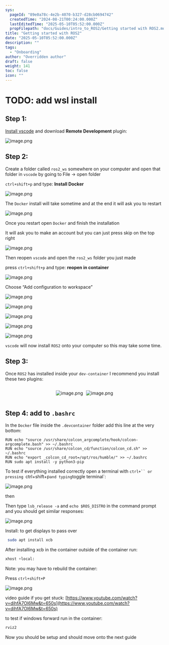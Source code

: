 ```yaml
---
sys:
  pageId: "89e0a78c-4e2b-4070-b327-d28cb0694742"
  createdTime: "2024-08-21T00:24:00.000Z"
  lastEditedTime: "2025-05-10T05:52:00.000Z"
  propFilepath: "docs/Guides/intro_to_ROS2/Getting started with ROS2.md"
title: "Getting started with ROS2"
date: "2025-05-10T05:52:00.000Z"
description: ""
tags:
  - "Onboarding"
author: "Overridden author"
draft: false
weight: 141
toc: false
icon: ""
---
```


# TODO: add wsl install

## Step 1:

[Install vscode](https://code.visualstudio.com/download) and download **Remote Development** plugin:

![image.png](https://prod-files-secure.s3.us-west-2.amazonaws.com/d518164a-d88e-44d1-a4ee-3adb3bd8bce0/efb52993-1881-4a40-b95e-6f020334f022/image.png?X-Amz-Algorithm=AWS4-HMAC-SHA256&X-Amz-Content-Sha256=UNSIGNED-PAYLOAD&X-Amz-Credential=ASIAZI2LB466W3CUTIM2%2F20250530%2Fus-west-2%2Fs3%2Faws4_request&X-Amz-Date=20250530T004205Z&X-Amz-Expires=3600&X-Amz-Security-Token=IQoJb3JpZ2luX2VjEND%2F%2F%2F%2F%2F%2F%2F%2F%2F%2FwEaCXVzLXdlc3QtMiJHMEUCIQC30pUUH2jB%2F8ns1dzHyS3Bd%2BEVg7fUlDLJPHBtIQOeWQIgPNTv0uHxD0nEt9e1yiiDYKSpvoOe0yStkUKJ9Niyo3AqiAQImf%2F%2F%2F%2F%2F%2F%2F%2F%2F%2FARAAGgw2Mzc0MjMxODM4MDUiDFRw1%2BeB85sVmC6I0yrcAyc5%2FTYroX5WY%2BvJMVPKDdoDRkFv0JrrBFD6o49Q1Sec%2FB4h1%2BEhmcrrV6pSmsI%2B9k6tJijfVf6wwZleCVXzsmlfX0R95D8tQ5PY3QIplplalKlZ%2F5JgWFZpePmSxVQOVBTe8b%2BzOo0m5zLCHswtwISXrT3HxnuZeCFx0tMgTs6OfIEowgYMwJjpG6BtV3ZM7EM8KcgA2Wwa2kU31eP%2F9hv%2F3JclZtEXdtITtSlvW4DBE95PE9iqUQxZrEdiTjTYHx2TaPNFHR6BXgXI1zRQaAraL4%2BMQlIfjhxuEiyaYfm6EJWutkD3rDk90oKXwZoD9TuqKlrS1wVmzrciaGL4hcRQoE55DAFGyjCIPgvR6fLxT%2BXbHajk2KURE%2BDDVBNTqP7KIrVKbbIfDW13bxS2XbRxVXpOu6mMwvaS6NZb9k6NAmaR%2F5ndetWnOR9ANr0yfrVPlgKhBK%2F7pbD3%2BY4ealtScznyPPBiOdE3kIsfTy2s04PsVdVdyeUeDMA9oGucuoz0IZd%2FoCQOQvxMkNv0yUL9tq4E5D1CQCFoTBvmYH6u4bsT2HUt91XnZgAuEsThxLDZTPXdKZEjYcedij5AfkctPrjutqWOr8EAYTxXtBhjMB8uMtVF3aWT%2FHtbMPnd48EGOqUBIhzhamt2z0xt5pnhHSA%2FPnGYYQfI1TFqJIn5Sc4ewg5sQE0hz0upSkSNVFBbHrMlhKMLL3hHVlSZkrtH8YaiPeGUAeW%2Bhy1MNZIRDcRHKNSjowYqT0QeCAul%2BQV%2BJOzH8fFRcICdv9R5NLPBNHWgQTOFcEgoHTemjFjhmKMb7kce3N1wjSP%2BJ9tKCNJp2fOwD%2B%2Fs%2BITMOcamrQwwzaf0pKzVlJqW&X-Amz-Signature=4a44a23c0e7683078a22f92044c99dce95f42f13f553a916eda146aa9e8ae5a9&X-Amz-SignedHeaders=host&x-id=GetObject)

## Step 2:

Create a folder called `ros2_ws` somewhere on your computer and open that folder in `vscode` by going to File → open folder 

`ctrl+shift+p` and type: **Install Docker**

![image.png](https://prod-files-secure.s3.us-west-2.amazonaws.com/d518164a-d88e-44d1-a4ee-3adb3bd8bce0/2269dc0e-1cd5-47ff-bceb-c04ad9b2eab0/image.png?X-Amz-Algorithm=AWS4-HMAC-SHA256&X-Amz-Content-Sha256=UNSIGNED-PAYLOAD&X-Amz-Credential=ASIAZI2LB466W3CUTIM2%2F20250530%2Fus-west-2%2Fs3%2Faws4_request&X-Amz-Date=20250530T004205Z&X-Amz-Expires=3600&X-Amz-Security-Token=IQoJb3JpZ2luX2VjEND%2F%2F%2F%2F%2F%2F%2F%2F%2F%2FwEaCXVzLXdlc3QtMiJHMEUCIQC30pUUH2jB%2F8ns1dzHyS3Bd%2BEVg7fUlDLJPHBtIQOeWQIgPNTv0uHxD0nEt9e1yiiDYKSpvoOe0yStkUKJ9Niyo3AqiAQImf%2F%2F%2F%2F%2F%2F%2F%2F%2F%2FARAAGgw2Mzc0MjMxODM4MDUiDFRw1%2BeB85sVmC6I0yrcAyc5%2FTYroX5WY%2BvJMVPKDdoDRkFv0JrrBFD6o49Q1Sec%2FB4h1%2BEhmcrrV6pSmsI%2B9k6tJijfVf6wwZleCVXzsmlfX0R95D8tQ5PY3QIplplalKlZ%2F5JgWFZpePmSxVQOVBTe8b%2BzOo0m5zLCHswtwISXrT3HxnuZeCFx0tMgTs6OfIEowgYMwJjpG6BtV3ZM7EM8KcgA2Wwa2kU31eP%2F9hv%2F3JclZtEXdtITtSlvW4DBE95PE9iqUQxZrEdiTjTYHx2TaPNFHR6BXgXI1zRQaAraL4%2BMQlIfjhxuEiyaYfm6EJWutkD3rDk90oKXwZoD9TuqKlrS1wVmzrciaGL4hcRQoE55DAFGyjCIPgvR6fLxT%2BXbHajk2KURE%2BDDVBNTqP7KIrVKbbIfDW13bxS2XbRxVXpOu6mMwvaS6NZb9k6NAmaR%2F5ndetWnOR9ANr0yfrVPlgKhBK%2F7pbD3%2BY4ealtScznyPPBiOdE3kIsfTy2s04PsVdVdyeUeDMA9oGucuoz0IZd%2FoCQOQvxMkNv0yUL9tq4E5D1CQCFoTBvmYH6u4bsT2HUt91XnZgAuEsThxLDZTPXdKZEjYcedij5AfkctPrjutqWOr8EAYTxXtBhjMB8uMtVF3aWT%2FHtbMPnd48EGOqUBIhzhamt2z0xt5pnhHSA%2FPnGYYQfI1TFqJIn5Sc4ewg5sQE0hz0upSkSNVFBbHrMlhKMLL3hHVlSZkrtH8YaiPeGUAeW%2Bhy1MNZIRDcRHKNSjowYqT0QeCAul%2BQV%2BJOzH8fFRcICdv9R5NLPBNHWgQTOFcEgoHTemjFjhmKMb7kce3N1wjSP%2BJ9tKCNJp2fOwD%2B%2Fs%2BITMOcamrQwwzaf0pKzVlJqW&X-Amz-Signature=b34ece54c154c7324a88f79d22ca060b1170a5f2f7628d42a439fb6abc9f5696&X-Amz-SignedHeaders=host&x-id=GetObject)

The `Docker` install will take sometime and at the end it will ask you to restart

![image.png](https://prod-files-secure.s3.us-west-2.amazonaws.com/d518164a-d88e-44d1-a4ee-3adb3bd8bce0/ed233f78-be33-4b1f-b89c-9c346c0e961e/image.png?X-Amz-Algorithm=AWS4-HMAC-SHA256&X-Amz-Content-Sha256=UNSIGNED-PAYLOAD&X-Amz-Credential=ASIAZI2LB466W3CUTIM2%2F20250530%2Fus-west-2%2Fs3%2Faws4_request&X-Amz-Date=20250530T004205Z&X-Amz-Expires=3600&X-Amz-Security-Token=IQoJb3JpZ2luX2VjEND%2F%2F%2F%2F%2F%2F%2F%2F%2F%2FwEaCXVzLXdlc3QtMiJHMEUCIQC30pUUH2jB%2F8ns1dzHyS3Bd%2BEVg7fUlDLJPHBtIQOeWQIgPNTv0uHxD0nEt9e1yiiDYKSpvoOe0yStkUKJ9Niyo3AqiAQImf%2F%2F%2F%2F%2F%2F%2F%2F%2F%2FARAAGgw2Mzc0MjMxODM4MDUiDFRw1%2BeB85sVmC6I0yrcAyc5%2FTYroX5WY%2BvJMVPKDdoDRkFv0JrrBFD6o49Q1Sec%2FB4h1%2BEhmcrrV6pSmsI%2B9k6tJijfVf6wwZleCVXzsmlfX0R95D8tQ5PY3QIplplalKlZ%2F5JgWFZpePmSxVQOVBTe8b%2BzOo0m5zLCHswtwISXrT3HxnuZeCFx0tMgTs6OfIEowgYMwJjpG6BtV3ZM7EM8KcgA2Wwa2kU31eP%2F9hv%2F3JclZtEXdtITtSlvW4DBE95PE9iqUQxZrEdiTjTYHx2TaPNFHR6BXgXI1zRQaAraL4%2BMQlIfjhxuEiyaYfm6EJWutkD3rDk90oKXwZoD9TuqKlrS1wVmzrciaGL4hcRQoE55DAFGyjCIPgvR6fLxT%2BXbHajk2KURE%2BDDVBNTqP7KIrVKbbIfDW13bxS2XbRxVXpOu6mMwvaS6NZb9k6NAmaR%2F5ndetWnOR9ANr0yfrVPlgKhBK%2F7pbD3%2BY4ealtScznyPPBiOdE3kIsfTy2s04PsVdVdyeUeDMA9oGucuoz0IZd%2FoCQOQvxMkNv0yUL9tq4E5D1CQCFoTBvmYH6u4bsT2HUt91XnZgAuEsThxLDZTPXdKZEjYcedij5AfkctPrjutqWOr8EAYTxXtBhjMB8uMtVF3aWT%2FHtbMPnd48EGOqUBIhzhamt2z0xt5pnhHSA%2FPnGYYQfI1TFqJIn5Sc4ewg5sQE0hz0upSkSNVFBbHrMlhKMLL3hHVlSZkrtH8YaiPeGUAeW%2Bhy1MNZIRDcRHKNSjowYqT0QeCAul%2BQV%2BJOzH8fFRcICdv9R5NLPBNHWgQTOFcEgoHTemjFjhmKMb7kce3N1wjSP%2BJ9tKCNJp2fOwD%2B%2Fs%2BITMOcamrQwwzaf0pKzVlJqW&X-Amz-Signature=e61b0f49c9a4a098ecedf4f06779af53569c4047b0e2d91c318b734239b8a4f0&X-Amz-SignedHeaders=host&x-id=GetObject)

Once you restart open `Docker` and finish the installation

It will ask you to make an account but you can just press skip on the top right

![image.png](https://prod-files-secure.s3.us-west-2.amazonaws.com/d518164a-d88e-44d1-a4ee-3adb3bd8bce0/21010ad9-1659-4fd9-9f59-9932a09b2a3d/image.png?X-Amz-Algorithm=AWS4-HMAC-SHA256&X-Amz-Content-Sha256=UNSIGNED-PAYLOAD&X-Amz-Credential=ASIAZI2LB466W3CUTIM2%2F20250530%2Fus-west-2%2Fs3%2Faws4_request&X-Amz-Date=20250530T004205Z&X-Amz-Expires=3600&X-Amz-Security-Token=IQoJb3JpZ2luX2VjEND%2F%2F%2F%2F%2F%2F%2F%2F%2F%2FwEaCXVzLXdlc3QtMiJHMEUCIQC30pUUH2jB%2F8ns1dzHyS3Bd%2BEVg7fUlDLJPHBtIQOeWQIgPNTv0uHxD0nEt9e1yiiDYKSpvoOe0yStkUKJ9Niyo3AqiAQImf%2F%2F%2F%2F%2F%2F%2F%2F%2F%2FARAAGgw2Mzc0MjMxODM4MDUiDFRw1%2BeB85sVmC6I0yrcAyc5%2FTYroX5WY%2BvJMVPKDdoDRkFv0JrrBFD6o49Q1Sec%2FB4h1%2BEhmcrrV6pSmsI%2B9k6tJijfVf6wwZleCVXzsmlfX0R95D8tQ5PY3QIplplalKlZ%2F5JgWFZpePmSxVQOVBTe8b%2BzOo0m5zLCHswtwISXrT3HxnuZeCFx0tMgTs6OfIEowgYMwJjpG6BtV3ZM7EM8KcgA2Wwa2kU31eP%2F9hv%2F3JclZtEXdtITtSlvW4DBE95PE9iqUQxZrEdiTjTYHx2TaPNFHR6BXgXI1zRQaAraL4%2BMQlIfjhxuEiyaYfm6EJWutkD3rDk90oKXwZoD9TuqKlrS1wVmzrciaGL4hcRQoE55DAFGyjCIPgvR6fLxT%2BXbHajk2KURE%2BDDVBNTqP7KIrVKbbIfDW13bxS2XbRxVXpOu6mMwvaS6NZb9k6NAmaR%2F5ndetWnOR9ANr0yfrVPlgKhBK%2F7pbD3%2BY4ealtScznyPPBiOdE3kIsfTy2s04PsVdVdyeUeDMA9oGucuoz0IZd%2FoCQOQvxMkNv0yUL9tq4E5D1CQCFoTBvmYH6u4bsT2HUt91XnZgAuEsThxLDZTPXdKZEjYcedij5AfkctPrjutqWOr8EAYTxXtBhjMB8uMtVF3aWT%2FHtbMPnd48EGOqUBIhzhamt2z0xt5pnhHSA%2FPnGYYQfI1TFqJIn5Sc4ewg5sQE0hz0upSkSNVFBbHrMlhKMLL3hHVlSZkrtH8YaiPeGUAeW%2Bhy1MNZIRDcRHKNSjowYqT0QeCAul%2BQV%2BJOzH8fFRcICdv9R5NLPBNHWgQTOFcEgoHTemjFjhmKMb7kce3N1wjSP%2BJ9tKCNJp2fOwD%2B%2Fs%2BITMOcamrQwwzaf0pKzVlJqW&X-Amz-Signature=0818a618ca3c475885eb93ef0074a2a7bfa7697194dd8fb14dc50468bdea55c1&X-Amz-SignedHeaders=host&x-id=GetObject)

Then reopen `vscode` and open the `ros2_ws` folder you just made

press `ctrl+shift+p` and type: **reopen in container**

![image.png](https://prod-files-secure.s3.us-west-2.amazonaws.com/d518164a-d88e-44d1-a4ee-3adb3bd8bce0/4e93b8c2-41ad-488c-8095-c74205196118/image.png?X-Amz-Algorithm=AWS4-HMAC-SHA256&X-Amz-Content-Sha256=UNSIGNED-PAYLOAD&X-Amz-Credential=ASIAZI2LB466W3CUTIM2%2F20250530%2Fus-west-2%2Fs3%2Faws4_request&X-Amz-Date=20250530T004205Z&X-Amz-Expires=3600&X-Amz-Security-Token=IQoJb3JpZ2luX2VjEND%2F%2F%2F%2F%2F%2F%2F%2F%2F%2FwEaCXVzLXdlc3QtMiJHMEUCIQC30pUUH2jB%2F8ns1dzHyS3Bd%2BEVg7fUlDLJPHBtIQOeWQIgPNTv0uHxD0nEt9e1yiiDYKSpvoOe0yStkUKJ9Niyo3AqiAQImf%2F%2F%2F%2F%2F%2F%2F%2F%2F%2FARAAGgw2Mzc0MjMxODM4MDUiDFRw1%2BeB85sVmC6I0yrcAyc5%2FTYroX5WY%2BvJMVPKDdoDRkFv0JrrBFD6o49Q1Sec%2FB4h1%2BEhmcrrV6pSmsI%2B9k6tJijfVf6wwZleCVXzsmlfX0R95D8tQ5PY3QIplplalKlZ%2F5JgWFZpePmSxVQOVBTe8b%2BzOo0m5zLCHswtwISXrT3HxnuZeCFx0tMgTs6OfIEowgYMwJjpG6BtV3ZM7EM8KcgA2Wwa2kU31eP%2F9hv%2F3JclZtEXdtITtSlvW4DBE95PE9iqUQxZrEdiTjTYHx2TaPNFHR6BXgXI1zRQaAraL4%2BMQlIfjhxuEiyaYfm6EJWutkD3rDk90oKXwZoD9TuqKlrS1wVmzrciaGL4hcRQoE55DAFGyjCIPgvR6fLxT%2BXbHajk2KURE%2BDDVBNTqP7KIrVKbbIfDW13bxS2XbRxVXpOu6mMwvaS6NZb9k6NAmaR%2F5ndetWnOR9ANr0yfrVPlgKhBK%2F7pbD3%2BY4ealtScznyPPBiOdE3kIsfTy2s04PsVdVdyeUeDMA9oGucuoz0IZd%2FoCQOQvxMkNv0yUL9tq4E5D1CQCFoTBvmYH6u4bsT2HUt91XnZgAuEsThxLDZTPXdKZEjYcedij5AfkctPrjutqWOr8EAYTxXtBhjMB8uMtVF3aWT%2FHtbMPnd48EGOqUBIhzhamt2z0xt5pnhHSA%2FPnGYYQfI1TFqJIn5Sc4ewg5sQE0hz0upSkSNVFBbHrMlhKMLL3hHVlSZkrtH8YaiPeGUAeW%2Bhy1MNZIRDcRHKNSjowYqT0QeCAul%2BQV%2BJOzH8fFRcICdv9R5NLPBNHWgQTOFcEgoHTemjFjhmKMb7kce3N1wjSP%2BJ9tKCNJp2fOwD%2B%2Fs%2BITMOcamrQwwzaf0pKzVlJqW&X-Amz-Signature=37a9a7aa6e88b45b8ac06ae27c7333de7e78c0d4c9e9281c093875d90b6ad21f&X-Amz-SignedHeaders=host&x-id=GetObject)

Choose “Add configuration to workspace”

![image.png](https://prod-files-secure.s3.us-west-2.amazonaws.com/d518164a-d88e-44d1-a4ee-3adb3bd8bce0/9560b282-5060-4989-ba37-97e7b2c22476/image.png?X-Amz-Algorithm=AWS4-HMAC-SHA256&X-Amz-Content-Sha256=UNSIGNED-PAYLOAD&X-Amz-Credential=ASIAZI2LB466W3CUTIM2%2F20250530%2Fus-west-2%2Fs3%2Faws4_request&X-Amz-Date=20250530T004205Z&X-Amz-Expires=3600&X-Amz-Security-Token=IQoJb3JpZ2luX2VjEND%2F%2F%2F%2F%2F%2F%2F%2F%2F%2FwEaCXVzLXdlc3QtMiJHMEUCIQC30pUUH2jB%2F8ns1dzHyS3Bd%2BEVg7fUlDLJPHBtIQOeWQIgPNTv0uHxD0nEt9e1yiiDYKSpvoOe0yStkUKJ9Niyo3AqiAQImf%2F%2F%2F%2F%2F%2F%2F%2F%2F%2FARAAGgw2Mzc0MjMxODM4MDUiDFRw1%2BeB85sVmC6I0yrcAyc5%2FTYroX5WY%2BvJMVPKDdoDRkFv0JrrBFD6o49Q1Sec%2FB4h1%2BEhmcrrV6pSmsI%2B9k6tJijfVf6wwZleCVXzsmlfX0R95D8tQ5PY3QIplplalKlZ%2F5JgWFZpePmSxVQOVBTe8b%2BzOo0m5zLCHswtwISXrT3HxnuZeCFx0tMgTs6OfIEowgYMwJjpG6BtV3ZM7EM8KcgA2Wwa2kU31eP%2F9hv%2F3JclZtEXdtITtSlvW4DBE95PE9iqUQxZrEdiTjTYHx2TaPNFHR6BXgXI1zRQaAraL4%2BMQlIfjhxuEiyaYfm6EJWutkD3rDk90oKXwZoD9TuqKlrS1wVmzrciaGL4hcRQoE55DAFGyjCIPgvR6fLxT%2BXbHajk2KURE%2BDDVBNTqP7KIrVKbbIfDW13bxS2XbRxVXpOu6mMwvaS6NZb9k6NAmaR%2F5ndetWnOR9ANr0yfrVPlgKhBK%2F7pbD3%2BY4ealtScznyPPBiOdE3kIsfTy2s04PsVdVdyeUeDMA9oGucuoz0IZd%2FoCQOQvxMkNv0yUL9tq4E5D1CQCFoTBvmYH6u4bsT2HUt91XnZgAuEsThxLDZTPXdKZEjYcedij5AfkctPrjutqWOr8EAYTxXtBhjMB8uMtVF3aWT%2FHtbMPnd48EGOqUBIhzhamt2z0xt5pnhHSA%2FPnGYYQfI1TFqJIn5Sc4ewg5sQE0hz0upSkSNVFBbHrMlhKMLL3hHVlSZkrtH8YaiPeGUAeW%2Bhy1MNZIRDcRHKNSjowYqT0QeCAul%2BQV%2BJOzH8fFRcICdv9R5NLPBNHWgQTOFcEgoHTemjFjhmKMb7kce3N1wjSP%2BJ9tKCNJp2fOwD%2B%2Fs%2BITMOcamrQwwzaf0pKzVlJqW&X-Amz-Signature=cb103b2aff9c94c76d4512d69e73b676ac12acab04570ceba442e0290b2cb413&X-Amz-SignedHeaders=host&x-id=GetObject)

![image.png](https://prod-files-secure.s3.us-west-2.amazonaws.com/d518164a-d88e-44d1-a4ee-3adb3bd8bce0/2ee63f81-886b-48e8-a553-dc6e5eac99e4/image.png?X-Amz-Algorithm=AWS4-HMAC-SHA256&X-Amz-Content-Sha256=UNSIGNED-PAYLOAD&X-Amz-Credential=ASIAZI2LB466W3CUTIM2%2F20250530%2Fus-west-2%2Fs3%2Faws4_request&X-Amz-Date=20250530T004205Z&X-Amz-Expires=3600&X-Amz-Security-Token=IQoJb3JpZ2luX2VjEND%2F%2F%2F%2F%2F%2F%2F%2F%2F%2FwEaCXVzLXdlc3QtMiJHMEUCIQC30pUUH2jB%2F8ns1dzHyS3Bd%2BEVg7fUlDLJPHBtIQOeWQIgPNTv0uHxD0nEt9e1yiiDYKSpvoOe0yStkUKJ9Niyo3AqiAQImf%2F%2F%2F%2F%2F%2F%2F%2F%2F%2FARAAGgw2Mzc0MjMxODM4MDUiDFRw1%2BeB85sVmC6I0yrcAyc5%2FTYroX5WY%2BvJMVPKDdoDRkFv0JrrBFD6o49Q1Sec%2FB4h1%2BEhmcrrV6pSmsI%2B9k6tJijfVf6wwZleCVXzsmlfX0R95D8tQ5PY3QIplplalKlZ%2F5JgWFZpePmSxVQOVBTe8b%2BzOo0m5zLCHswtwISXrT3HxnuZeCFx0tMgTs6OfIEowgYMwJjpG6BtV3ZM7EM8KcgA2Wwa2kU31eP%2F9hv%2F3JclZtEXdtITtSlvW4DBE95PE9iqUQxZrEdiTjTYHx2TaPNFHR6BXgXI1zRQaAraL4%2BMQlIfjhxuEiyaYfm6EJWutkD3rDk90oKXwZoD9TuqKlrS1wVmzrciaGL4hcRQoE55DAFGyjCIPgvR6fLxT%2BXbHajk2KURE%2BDDVBNTqP7KIrVKbbIfDW13bxS2XbRxVXpOu6mMwvaS6NZb9k6NAmaR%2F5ndetWnOR9ANr0yfrVPlgKhBK%2F7pbD3%2BY4ealtScznyPPBiOdE3kIsfTy2s04PsVdVdyeUeDMA9oGucuoz0IZd%2FoCQOQvxMkNv0yUL9tq4E5D1CQCFoTBvmYH6u4bsT2HUt91XnZgAuEsThxLDZTPXdKZEjYcedij5AfkctPrjutqWOr8EAYTxXtBhjMB8uMtVF3aWT%2FHtbMPnd48EGOqUBIhzhamt2z0xt5pnhHSA%2FPnGYYQfI1TFqJIn5Sc4ewg5sQE0hz0upSkSNVFBbHrMlhKMLL3hHVlSZkrtH8YaiPeGUAeW%2Bhy1MNZIRDcRHKNSjowYqT0QeCAul%2BQV%2BJOzH8fFRcICdv9R5NLPBNHWgQTOFcEgoHTemjFjhmKMb7kce3N1wjSP%2BJ9tKCNJp2fOwD%2B%2Fs%2BITMOcamrQwwzaf0pKzVlJqW&X-Amz-Signature=ecbbda2005cd0d564673046dd4258ce0345261c5cd8d69e0a243cacc96fc2a80&X-Amz-SignedHeaders=host&x-id=GetObject)

![image.png](https://prod-files-secure.s3.us-west-2.amazonaws.com/d518164a-d88e-44d1-a4ee-3adb3bd8bce0/ae1580b2-b048-407e-aed9-b584224a7a04/image.png?X-Amz-Algorithm=AWS4-HMAC-SHA256&X-Amz-Content-Sha256=UNSIGNED-PAYLOAD&X-Amz-Credential=ASIAZI2LB466W3CUTIM2%2F20250530%2Fus-west-2%2Fs3%2Faws4_request&X-Amz-Date=20250530T004205Z&X-Amz-Expires=3600&X-Amz-Security-Token=IQoJb3JpZ2luX2VjEND%2F%2F%2F%2F%2F%2F%2F%2F%2F%2FwEaCXVzLXdlc3QtMiJHMEUCIQC30pUUH2jB%2F8ns1dzHyS3Bd%2BEVg7fUlDLJPHBtIQOeWQIgPNTv0uHxD0nEt9e1yiiDYKSpvoOe0yStkUKJ9Niyo3AqiAQImf%2F%2F%2F%2F%2F%2F%2F%2F%2F%2FARAAGgw2Mzc0MjMxODM4MDUiDFRw1%2BeB85sVmC6I0yrcAyc5%2FTYroX5WY%2BvJMVPKDdoDRkFv0JrrBFD6o49Q1Sec%2FB4h1%2BEhmcrrV6pSmsI%2B9k6tJijfVf6wwZleCVXzsmlfX0R95D8tQ5PY3QIplplalKlZ%2F5JgWFZpePmSxVQOVBTe8b%2BzOo0m5zLCHswtwISXrT3HxnuZeCFx0tMgTs6OfIEowgYMwJjpG6BtV3ZM7EM8KcgA2Wwa2kU31eP%2F9hv%2F3JclZtEXdtITtSlvW4DBE95PE9iqUQxZrEdiTjTYHx2TaPNFHR6BXgXI1zRQaAraL4%2BMQlIfjhxuEiyaYfm6EJWutkD3rDk90oKXwZoD9TuqKlrS1wVmzrciaGL4hcRQoE55DAFGyjCIPgvR6fLxT%2BXbHajk2KURE%2BDDVBNTqP7KIrVKbbIfDW13bxS2XbRxVXpOu6mMwvaS6NZb9k6NAmaR%2F5ndetWnOR9ANr0yfrVPlgKhBK%2F7pbD3%2BY4ealtScznyPPBiOdE3kIsfTy2s04PsVdVdyeUeDMA9oGucuoz0IZd%2FoCQOQvxMkNv0yUL9tq4E5D1CQCFoTBvmYH6u4bsT2HUt91XnZgAuEsThxLDZTPXdKZEjYcedij5AfkctPrjutqWOr8EAYTxXtBhjMB8uMtVF3aWT%2FHtbMPnd48EGOqUBIhzhamt2z0xt5pnhHSA%2FPnGYYQfI1TFqJIn5Sc4ewg5sQE0hz0upSkSNVFBbHrMlhKMLL3hHVlSZkrtH8YaiPeGUAeW%2Bhy1MNZIRDcRHKNSjowYqT0QeCAul%2BQV%2BJOzH8fFRcICdv9R5NLPBNHWgQTOFcEgoHTemjFjhmKMb7kce3N1wjSP%2BJ9tKCNJp2fOwD%2B%2Fs%2BITMOcamrQwwzaf0pKzVlJqW&X-Amz-Signature=a2c201aa52fba6a2486e1301fbbcefe0f769577d7b8cbbd1232d508c8f34765b&X-Amz-SignedHeaders=host&x-id=GetObject)

![image.png](https://prod-files-secure.s3.us-west-2.amazonaws.com/d518164a-d88e-44d1-a4ee-3adb3bd8bce0/53255b28-f75e-430f-b9e3-c0ac8577e42b/image.png?X-Amz-Algorithm=AWS4-HMAC-SHA256&X-Amz-Content-Sha256=UNSIGNED-PAYLOAD&X-Amz-Credential=ASIAZI2LB466W3CUTIM2%2F20250530%2Fus-west-2%2Fs3%2Faws4_request&X-Amz-Date=20250530T004205Z&X-Amz-Expires=3600&X-Amz-Security-Token=IQoJb3JpZ2luX2VjEND%2F%2F%2F%2F%2F%2F%2F%2F%2F%2FwEaCXVzLXdlc3QtMiJHMEUCIQC30pUUH2jB%2F8ns1dzHyS3Bd%2BEVg7fUlDLJPHBtIQOeWQIgPNTv0uHxD0nEt9e1yiiDYKSpvoOe0yStkUKJ9Niyo3AqiAQImf%2F%2F%2F%2F%2F%2F%2F%2F%2F%2FARAAGgw2Mzc0MjMxODM4MDUiDFRw1%2BeB85sVmC6I0yrcAyc5%2FTYroX5WY%2BvJMVPKDdoDRkFv0JrrBFD6o49Q1Sec%2FB4h1%2BEhmcrrV6pSmsI%2B9k6tJijfVf6wwZleCVXzsmlfX0R95D8tQ5PY3QIplplalKlZ%2F5JgWFZpePmSxVQOVBTe8b%2BzOo0m5zLCHswtwISXrT3HxnuZeCFx0tMgTs6OfIEowgYMwJjpG6BtV3ZM7EM8KcgA2Wwa2kU31eP%2F9hv%2F3JclZtEXdtITtSlvW4DBE95PE9iqUQxZrEdiTjTYHx2TaPNFHR6BXgXI1zRQaAraL4%2BMQlIfjhxuEiyaYfm6EJWutkD3rDk90oKXwZoD9TuqKlrS1wVmzrciaGL4hcRQoE55DAFGyjCIPgvR6fLxT%2BXbHajk2KURE%2BDDVBNTqP7KIrVKbbIfDW13bxS2XbRxVXpOu6mMwvaS6NZb9k6NAmaR%2F5ndetWnOR9ANr0yfrVPlgKhBK%2F7pbD3%2BY4ealtScznyPPBiOdE3kIsfTy2s04PsVdVdyeUeDMA9oGucuoz0IZd%2FoCQOQvxMkNv0yUL9tq4E5D1CQCFoTBvmYH6u4bsT2HUt91XnZgAuEsThxLDZTPXdKZEjYcedij5AfkctPrjutqWOr8EAYTxXtBhjMB8uMtVF3aWT%2FHtbMPnd48EGOqUBIhzhamt2z0xt5pnhHSA%2FPnGYYQfI1TFqJIn5Sc4ewg5sQE0hz0upSkSNVFBbHrMlhKMLL3hHVlSZkrtH8YaiPeGUAeW%2Bhy1MNZIRDcRHKNSjowYqT0QeCAul%2BQV%2BJOzH8fFRcICdv9R5NLPBNHWgQTOFcEgoHTemjFjhmKMb7kce3N1wjSP%2BJ9tKCNJp2fOwD%2B%2Fs%2BITMOcamrQwwzaf0pKzVlJqW&X-Amz-Signature=22f481fe6b44b00b901240da9a8d171814d24f87107cd70ca1e608cea649c397&X-Amz-SignedHeaders=host&x-id=GetObject)

![image.png](https://prod-files-secure.s3.us-west-2.amazonaws.com/d518164a-d88e-44d1-a4ee-3adb3bd8bce0/7c562767-5af9-4ffb-97d1-327bcdf4ee00/image.png?X-Amz-Algorithm=AWS4-HMAC-SHA256&X-Amz-Content-Sha256=UNSIGNED-PAYLOAD&X-Amz-Credential=ASIAZI2LB466W3CUTIM2%2F20250530%2Fus-west-2%2Fs3%2Faws4_request&X-Amz-Date=20250530T004205Z&X-Amz-Expires=3600&X-Amz-Security-Token=IQoJb3JpZ2luX2VjEND%2F%2F%2F%2F%2F%2F%2F%2F%2F%2FwEaCXVzLXdlc3QtMiJHMEUCIQC30pUUH2jB%2F8ns1dzHyS3Bd%2BEVg7fUlDLJPHBtIQOeWQIgPNTv0uHxD0nEt9e1yiiDYKSpvoOe0yStkUKJ9Niyo3AqiAQImf%2F%2F%2F%2F%2F%2F%2F%2F%2F%2FARAAGgw2Mzc0MjMxODM4MDUiDFRw1%2BeB85sVmC6I0yrcAyc5%2FTYroX5WY%2BvJMVPKDdoDRkFv0JrrBFD6o49Q1Sec%2FB4h1%2BEhmcrrV6pSmsI%2B9k6tJijfVf6wwZleCVXzsmlfX0R95D8tQ5PY3QIplplalKlZ%2F5JgWFZpePmSxVQOVBTe8b%2BzOo0m5zLCHswtwISXrT3HxnuZeCFx0tMgTs6OfIEowgYMwJjpG6BtV3ZM7EM8KcgA2Wwa2kU31eP%2F9hv%2F3JclZtEXdtITtSlvW4DBE95PE9iqUQxZrEdiTjTYHx2TaPNFHR6BXgXI1zRQaAraL4%2BMQlIfjhxuEiyaYfm6EJWutkD3rDk90oKXwZoD9TuqKlrS1wVmzrciaGL4hcRQoE55DAFGyjCIPgvR6fLxT%2BXbHajk2KURE%2BDDVBNTqP7KIrVKbbIfDW13bxS2XbRxVXpOu6mMwvaS6NZb9k6NAmaR%2F5ndetWnOR9ANr0yfrVPlgKhBK%2F7pbD3%2BY4ealtScznyPPBiOdE3kIsfTy2s04PsVdVdyeUeDMA9oGucuoz0IZd%2FoCQOQvxMkNv0yUL9tq4E5D1CQCFoTBvmYH6u4bsT2HUt91XnZgAuEsThxLDZTPXdKZEjYcedij5AfkctPrjutqWOr8EAYTxXtBhjMB8uMtVF3aWT%2FHtbMPnd48EGOqUBIhzhamt2z0xt5pnhHSA%2FPnGYYQfI1TFqJIn5Sc4ewg5sQE0hz0upSkSNVFBbHrMlhKMLL3hHVlSZkrtH8YaiPeGUAeW%2Bhy1MNZIRDcRHKNSjowYqT0QeCAul%2BQV%2BJOzH8fFRcICdv9R5NLPBNHWgQTOFcEgoHTemjFjhmKMb7kce3N1wjSP%2BJ9tKCNJp2fOwD%2B%2Fs%2BITMOcamrQwwzaf0pKzVlJqW&X-Amz-Signature=d86cb5bcf9c60ae2e100286005ad7d9ad852a580473a6d2c48d5bc0a54634d1b&X-Amz-SignedHeaders=host&x-id=GetObject)

`vscode` will now install `ROS2` onto your computer so this may take some time.

## Step 3:

Once `ROS2` has installed inside your `dev-container` I recommend you install these two plugins:

<div style="display: flex;flex-direction: row; column-gap:10px; max-width: 630px;justify-content: center;">
<div>

![image.png](https://prod-files-secure.s3.us-west-2.amazonaws.com/d518164a-d88e-44d1-a4ee-3adb3bd8bce0/3fc3d550-5a54-4ba1-ba6b-faa01cdb7369/image.png?X-Amz-Algorithm=AWS4-HMAC-SHA256&X-Amz-Content-Sha256=UNSIGNED-PAYLOAD&X-Amz-Credential=ASIAZI2LB466QMECHHUO%2F20250530%2Fus-west-2%2Fs3%2Faws4_request&X-Amz-Date=20250530T004211Z&X-Amz-Expires=3600&X-Amz-Security-Token=IQoJb3JpZ2luX2VjEND%2F%2F%2F%2F%2F%2F%2F%2F%2F%2FwEaCXVzLXdlc3QtMiJHMEUCIQCy8vENN5vVS4HzmPjIUjtewgAUCGD7CV6NFs%2FMi4gulgIgcvOuZS49%2BmLmZuOiMTsNWhqtogIdorS2lZgsEy0HnkYqiAQImf%2F%2F%2F%2F%2F%2F%2F%2F%2F%2FARAAGgw2Mzc0MjMxODM4MDUiDJ5y7FoigT7KQr9TdSrcA9rwlOroecjH4%2BCqFfycl%2F0S0cWmzse8KME6L21eEs5WG9NGvhMeFWbp9C%2FcdrdB%2BwCLqNoZSPrZ79DbVr6BtzQDXzUSexTvjuJ1jmwsz1KBmfA38YD5uw9iFS%2FNJB%2BrhkUAN0HhAfy8JxKDPBKITtCG7sD1MPcLasB9LO6%2FNfrMOGzfLuX9cEPqKmy2DOnTwtnHjtu5MeunCReRdlyxCaHnvbuX%2B%2Fhmyupmht3Uov4MkRvtM%2FSyuvyzAifMglUVosnbucaj%2BqZqppk0uEWAODzy%2F2wgmy1%2B3MJqrNLkAUOx4mY4pIrMVIqan97axOcp36FCuKX1i8ThoQjf9q23mTPlCbdcYALI721XYUMMiBW32OePgXQ%2FxKFSoCgtZ4NQ5RkfHpUl0rdeU0MUiJhdJdWjAqd2Mp27HPL3M3aC2apphKnAwcXC4m8oobQVQxe9mzKbeGUgCOK8Va36FydKh4f1LtCTGUOqqc9yTZSrBWsLvGyrxydbBsQoQ8%2F1P%2FOlcqOFp2Q65ccbbYSxvZqf24KjqPuaOFKXpCH7gU8s7MCZb79UL5gJ91JCcs8EsZGqL8LKTaDs1tuyfqVF2mk2Xw%2BR5c9mUchkovUD%2F8kCoxe34SDf70%2BwzNmj88GNMMXe48EGOqUBQ%2BHKmownZALkqYEHRHu0HaYBUhcS3dpqvYaRYsKNmsyGaSq9gw2EGE5Dvhkfgd9oJ4v76xmmpzVrR9rhP4TK3votKci0gtDNFL49citOZmozGXLFH7hVY8zOe8Ns6gKXAWtciCOHLNlIxNq2t11QNDA8BIIMjSdCXmHDWt6I1M%2FNDXZftTXdPHC0YyjN9KwZshJSN%2FR%2BMUHSQkKMsuWhQjMW%2FNxV&X-Amz-Signature=276ed6a6da0eb15c85ead115f71fcc8cbb385cb64bf14c83c3c935bc3a94c5e5&X-Amz-SignedHeaders=host&x-id=GetObject)

</div>
<div>

![image.png](https://prod-files-secure.s3.us-west-2.amazonaws.com/d518164a-d88e-44d1-a4ee-3adb3bd8bce0/d994cc66-13c2-4093-a5a3-f84cf4601a82/image.png?X-Amz-Algorithm=AWS4-HMAC-SHA256&X-Amz-Content-Sha256=UNSIGNED-PAYLOAD&X-Amz-Credential=ASIAZI2LB466ULS2V77H%2F20250530%2Fus-west-2%2Fs3%2Faws4_request&X-Amz-Date=20250530T004213Z&X-Amz-Expires=3600&X-Amz-Security-Token=IQoJb3JpZ2luX2VjEND%2F%2F%2F%2F%2F%2F%2F%2F%2F%2FwEaCXVzLXdlc3QtMiJHMEUCIQCYhLksLdR7JungDCdTIQC2MrTi3pOrXlX1qD%2BQ1JC2%2BwIgcAMIYkUWNUU1shRwxvqJDA%2BqUe%2BwYUSvbqtBFNrXXR4qiAQImf%2F%2F%2F%2F%2F%2F%2F%2F%2F%2FARAAGgw2Mzc0MjMxODM4MDUiDKjBeWh%2BuQEhFetoAyrcA2aMcvp8W1%2F88aJoU5M0rAivz6utIuQquSWVFoVHWYTXQ86ZKfDtGZTvPOH6aUTMKZFPefXLl70ZyF17MReDbqdO8AD9DDADob0VAMcpiDgxtNsxoJJmn6%2F80FytjgVbjRhxsyh3Gbl0WsTg0DzhXAEfrxrwbuSx7W1TTNiI2CafINCUqPURSF4JZCrPtWdpphloI0COx4YDTL%2FUDn24bkokISm4XeN%2BpBfZefSqIVTos2T87bFFWqa6c%2F%2BVfCOfMgSuH2oghr4uS2VlpfDgazVtsJtNwokg843%2F67d3mIbsJ37eDQ6x8X5Newvuiv9s8N7tZl6nsuRlUBAs9pCRVMPPIiJay04j1LI0xFvlShJRq3vU3v9cLBwH4fkzHZ92%2Fuv3NmB1NG4WPAtW2bep1GfwgCqSncK1moUlhhcKtr6UIGsjSZBCEGu%2BlYoeQ5eaSExZs4KN1UXdeBPwlSxCBWwQxCnDK63R3MPwwukAiauzz7NSNETWBY8OrmGVI5ogWPgoCUSTSmQezssIl%2BMfP%2BA3M%2FJeQEQrwNfk9a21n9xlGQcYDeG8Y%2Fs%2FFfbxnJNZfOMgKEomG%2BuuD1VrkGsOSHpJpwYzlFq%2B0TDpSL4GC5zOopFl7LdLB8II68QBMIPe48EGOqUBNyDl7%2BMfE8ChLfaUQzUXYPsNBoYJ02PJrq2gq0w4i7R5bEg965GJ9NWGrfcHfC%2BgLCZ1DWm%2Fy5MnxeVh5iFHXYfLolWAmbNMoRmNYJ%2BGTtsW4Vfffc2bnIs%2BWoAefHu98exeaNOwRgYSLD7vmbwwOoUfkqTF7k%2FbQVWFGbQUr3XKCAUDCqYciuUqojo71ap5BuUnVD%2FxHAnB53975veirMgazw%2F5&X-Amz-Signature=1bed64abb8e615e9222ca14fcdaef2ef9af2fa966cbeed95c41b881ac9880361&X-Amz-SignedHeaders=host&x-id=GetObject)

</div>
</div>

## Step 4: add to `.bashrc`

In the `Docker` file inside the `.devcontainer` folder add this line at the very bottom: 

```docker
RUN echo "source /usr/share/colcon_argcomplete/hook/colcon-argcomplete.bash" >> ~/.bashrc
RUN echo "source /usr/share/colcon_cd/function/colcon_cd.sh" >> ~/.bashrc
RUN echo "export _colcon_cd_root=/opt/ros/humble/" >> ~/.bashrc
RUN sudo apt install -y python3-pip 
```

To test if everything installed correctly open a terminal with `ctrl+`` or pressing `ctrl+shift+p` and typing `toggle terminal`:

![image.png](https://prod-files-secure.s3.us-west-2.amazonaws.com/d518164a-d88e-44d1-a4ee-3adb3bd8bce0/6a4943d8-b04e-4c02-9a58-775f3384d1a5/image.png?X-Amz-Algorithm=AWS4-HMAC-SHA256&X-Amz-Content-Sha256=UNSIGNED-PAYLOAD&X-Amz-Credential=ASIAZI2LB466W3CUTIM2%2F20250530%2Fus-west-2%2Fs3%2Faws4_request&X-Amz-Date=20250530T004205Z&X-Amz-Expires=3600&X-Amz-Security-Token=IQoJb3JpZ2luX2VjEND%2F%2F%2F%2F%2F%2F%2F%2F%2F%2FwEaCXVzLXdlc3QtMiJHMEUCIQC30pUUH2jB%2F8ns1dzHyS3Bd%2BEVg7fUlDLJPHBtIQOeWQIgPNTv0uHxD0nEt9e1yiiDYKSpvoOe0yStkUKJ9Niyo3AqiAQImf%2F%2F%2F%2F%2F%2F%2F%2F%2F%2FARAAGgw2Mzc0MjMxODM4MDUiDFRw1%2BeB85sVmC6I0yrcAyc5%2FTYroX5WY%2BvJMVPKDdoDRkFv0JrrBFD6o49Q1Sec%2FB4h1%2BEhmcrrV6pSmsI%2B9k6tJijfVf6wwZleCVXzsmlfX0R95D8tQ5PY3QIplplalKlZ%2F5JgWFZpePmSxVQOVBTe8b%2BzOo0m5zLCHswtwISXrT3HxnuZeCFx0tMgTs6OfIEowgYMwJjpG6BtV3ZM7EM8KcgA2Wwa2kU31eP%2F9hv%2F3JclZtEXdtITtSlvW4DBE95PE9iqUQxZrEdiTjTYHx2TaPNFHR6BXgXI1zRQaAraL4%2BMQlIfjhxuEiyaYfm6EJWutkD3rDk90oKXwZoD9TuqKlrS1wVmzrciaGL4hcRQoE55DAFGyjCIPgvR6fLxT%2BXbHajk2KURE%2BDDVBNTqP7KIrVKbbIfDW13bxS2XbRxVXpOu6mMwvaS6NZb9k6NAmaR%2F5ndetWnOR9ANr0yfrVPlgKhBK%2F7pbD3%2BY4ealtScznyPPBiOdE3kIsfTy2s04PsVdVdyeUeDMA9oGucuoz0IZd%2FoCQOQvxMkNv0yUL9tq4E5D1CQCFoTBvmYH6u4bsT2HUt91XnZgAuEsThxLDZTPXdKZEjYcedij5AfkctPrjutqWOr8EAYTxXtBhjMB8uMtVF3aWT%2FHtbMPnd48EGOqUBIhzhamt2z0xt5pnhHSA%2FPnGYYQfI1TFqJIn5Sc4ewg5sQE0hz0upSkSNVFBbHrMlhKMLL3hHVlSZkrtH8YaiPeGUAeW%2Bhy1MNZIRDcRHKNSjowYqT0QeCAul%2BQV%2BJOzH8fFRcICdv9R5NLPBNHWgQTOFcEgoHTemjFjhmKMb7kce3N1wjSP%2BJ9tKCNJp2fOwD%2B%2Fs%2BITMOcamrQwwzaf0pKzVlJqW&X-Amz-Signature=305b39d863743a670303a6c8fc8a8968fb5ccee65ebd105de365ebdee3b812ee&X-Amz-SignedHeaders=host&x-id=GetObject)

then 

Then type `lsb_release -a` and `echo $ROS_DISTRO` in the command prompt and you should get similar responses:

![image.png](https://prod-files-secure.s3.us-west-2.amazonaws.com/d518164a-d88e-44d1-a4ee-3adb3bd8bce0/3e635dec-a805-4e85-8b9e-d000e5b71a4e/image.png?X-Amz-Algorithm=AWS4-HMAC-SHA256&X-Amz-Content-Sha256=UNSIGNED-PAYLOAD&X-Amz-Credential=ASIAZI2LB466W3CUTIM2%2F20250530%2Fus-west-2%2Fs3%2Faws4_request&X-Amz-Date=20250530T004205Z&X-Amz-Expires=3600&X-Amz-Security-Token=IQoJb3JpZ2luX2VjEND%2F%2F%2F%2F%2F%2F%2F%2F%2F%2FwEaCXVzLXdlc3QtMiJHMEUCIQC30pUUH2jB%2F8ns1dzHyS3Bd%2BEVg7fUlDLJPHBtIQOeWQIgPNTv0uHxD0nEt9e1yiiDYKSpvoOe0yStkUKJ9Niyo3AqiAQImf%2F%2F%2F%2F%2F%2F%2F%2F%2F%2FARAAGgw2Mzc0MjMxODM4MDUiDFRw1%2BeB85sVmC6I0yrcAyc5%2FTYroX5WY%2BvJMVPKDdoDRkFv0JrrBFD6o49Q1Sec%2FB4h1%2BEhmcrrV6pSmsI%2B9k6tJijfVf6wwZleCVXzsmlfX0R95D8tQ5PY3QIplplalKlZ%2F5JgWFZpePmSxVQOVBTe8b%2BzOo0m5zLCHswtwISXrT3HxnuZeCFx0tMgTs6OfIEowgYMwJjpG6BtV3ZM7EM8KcgA2Wwa2kU31eP%2F9hv%2F3JclZtEXdtITtSlvW4DBE95PE9iqUQxZrEdiTjTYHx2TaPNFHR6BXgXI1zRQaAraL4%2BMQlIfjhxuEiyaYfm6EJWutkD3rDk90oKXwZoD9TuqKlrS1wVmzrciaGL4hcRQoE55DAFGyjCIPgvR6fLxT%2BXbHajk2KURE%2BDDVBNTqP7KIrVKbbIfDW13bxS2XbRxVXpOu6mMwvaS6NZb9k6NAmaR%2F5ndetWnOR9ANr0yfrVPlgKhBK%2F7pbD3%2BY4ealtScznyPPBiOdE3kIsfTy2s04PsVdVdyeUeDMA9oGucuoz0IZd%2FoCQOQvxMkNv0yUL9tq4E5D1CQCFoTBvmYH6u4bsT2HUt91XnZgAuEsThxLDZTPXdKZEjYcedij5AfkctPrjutqWOr8EAYTxXtBhjMB8uMtVF3aWT%2FHtbMPnd48EGOqUBIhzhamt2z0xt5pnhHSA%2FPnGYYQfI1TFqJIn5Sc4ewg5sQE0hz0upSkSNVFBbHrMlhKMLL3hHVlSZkrtH8YaiPeGUAeW%2Bhy1MNZIRDcRHKNSjowYqT0QeCAul%2BQV%2BJOzH8fFRcICdv9R5NLPBNHWgQTOFcEgoHTemjFjhmKMb7kce3N1wjSP%2BJ9tKCNJp2fOwD%2B%2Fs%2BITMOcamrQwwzaf0pKzVlJqW&X-Amz-Signature=ac0644a444b7890d010fcd49839068c53e3d0fc332b3778cbf4d53e1a91cf4c7&X-Amz-SignedHeaders=host&x-id=GetObject)

Install:  to get displays to pass over

```bash
 sudo apt install xcb
```

After installing xcb in the container outside of the container run:

```python
xhost +local:
```

Note: you may have to rebuild the container:

Press `ctrl+shift+P`

![image.png](https://prod-files-secure.s3.us-west-2.amazonaws.com/d518164a-d88e-44d1-a4ee-3adb3bd8bce0/6c2be660-2618-4c38-9c26-53554f7a0b7b/image.png?X-Amz-Algorithm=AWS4-HMAC-SHA256&X-Amz-Content-Sha256=UNSIGNED-PAYLOAD&X-Amz-Credential=ASIAZI2LB466W3CUTIM2%2F20250530%2Fus-west-2%2Fs3%2Faws4_request&X-Amz-Date=20250530T004205Z&X-Amz-Expires=3600&X-Amz-Security-Token=IQoJb3JpZ2luX2VjEND%2F%2F%2F%2F%2F%2F%2F%2F%2F%2FwEaCXVzLXdlc3QtMiJHMEUCIQC30pUUH2jB%2F8ns1dzHyS3Bd%2BEVg7fUlDLJPHBtIQOeWQIgPNTv0uHxD0nEt9e1yiiDYKSpvoOe0yStkUKJ9Niyo3AqiAQImf%2F%2F%2F%2F%2F%2F%2F%2F%2F%2FARAAGgw2Mzc0MjMxODM4MDUiDFRw1%2BeB85sVmC6I0yrcAyc5%2FTYroX5WY%2BvJMVPKDdoDRkFv0JrrBFD6o49Q1Sec%2FB4h1%2BEhmcrrV6pSmsI%2B9k6tJijfVf6wwZleCVXzsmlfX0R95D8tQ5PY3QIplplalKlZ%2F5JgWFZpePmSxVQOVBTe8b%2BzOo0m5zLCHswtwISXrT3HxnuZeCFx0tMgTs6OfIEowgYMwJjpG6BtV3ZM7EM8KcgA2Wwa2kU31eP%2F9hv%2F3JclZtEXdtITtSlvW4DBE95PE9iqUQxZrEdiTjTYHx2TaPNFHR6BXgXI1zRQaAraL4%2BMQlIfjhxuEiyaYfm6EJWutkD3rDk90oKXwZoD9TuqKlrS1wVmzrciaGL4hcRQoE55DAFGyjCIPgvR6fLxT%2BXbHajk2KURE%2BDDVBNTqP7KIrVKbbIfDW13bxS2XbRxVXpOu6mMwvaS6NZb9k6NAmaR%2F5ndetWnOR9ANr0yfrVPlgKhBK%2F7pbD3%2BY4ealtScznyPPBiOdE3kIsfTy2s04PsVdVdyeUeDMA9oGucuoz0IZd%2FoCQOQvxMkNv0yUL9tq4E5D1CQCFoTBvmYH6u4bsT2HUt91XnZgAuEsThxLDZTPXdKZEjYcedij5AfkctPrjutqWOr8EAYTxXtBhjMB8uMtVF3aWT%2FHtbMPnd48EGOqUBIhzhamt2z0xt5pnhHSA%2FPnGYYQfI1TFqJIn5Sc4ewg5sQE0hz0upSkSNVFBbHrMlhKMLL3hHVlSZkrtH8YaiPeGUAeW%2Bhy1MNZIRDcRHKNSjowYqT0QeCAul%2BQV%2BJOzH8fFRcICdv9R5NLPBNHWgQTOFcEgoHTemjFjhmKMb7kce3N1wjSP%2BJ9tKCNJp2fOwD%2B%2Fs%2BITMOcamrQwwzaf0pKzVlJqW&X-Amz-Signature=64586a6c2921c67a3a59dfc20aed0943eb07bbd76e14a22ef1137812f14ba75e&X-Amz-SignedHeaders=host&x-id=GetObject)

video guide if you get stuck: [https://www.youtube.com/watch?v=dihfA7Ol6Mw&t=650s](https://www.youtube.com/watch?v=dihfA7Ol6Mw&t=650s)

to test if windows forward run in the container:

```bash
rviz2
```

Now you should be setup and should move onto the next guide 
